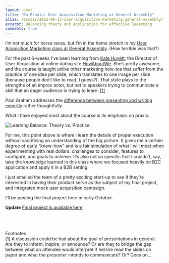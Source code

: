 ```yaml
---
layout: post
title: "On Praxis: User Acquisition Marketing at General Assembly"
alias: /essais/2012-09-13-user-acquisition-marketing-general-assembly/
excerpt: Balancing theory and application for effective leaarning.
comments: true
---
```


I’m not much for horse races, but I’m in the home stretch in my [User Acquisition Marketing class at General Assembly](https://generalassemb.ly/learn/digital-marketing). (How terrible was that?)

For the past 6-weeks I’ve been learning from [Kate Huyett](https://twitter.com/khuyi), the Director of User Acquisition at online dating site [HowAboutWe](http://www.howaboutwe.com). She’s pretty awesome, and the course is taught unlike other marketing how-tos that suffer from the practice of one idea per slide, which translates to one image per slide (because people don’t like to read, I guess?). That style plays to the strengths of an improv actor, but not to speakers trying to communicate a skill that an eager audience is trying to learn. [\[1\]](#fn1)

Paul Graham addresses the [difference between presenting and writing expertly](http://www.paulgraham.com/speak.html) rather thoughtfully.

What I have enjoyed most about the course is its emphasis on praxis:

![Learning Balance: Theory vs. Practice](http://www.vincentbarr.com/assets/images/learning-balance.png)  

For me, this point above is where I learn the details of proper execution without sacrificing an understanding of the big picture. It gives me a certain degree of early “know-how” and is a fair simulation of what I will meet when experimenting with real dollars: challenges to consider, features to configure, and goals to achieve. It’s also not so specific that I couldn’t, say, take the knowledge learned in this class where we focused heavily on B2C application and apply it in a B2B setting.  

I just emailed the team of a pretty exciting start-up to see if they’re interested in having their product serve as the subject of my final project, and integrated mock user acquisition campaign.  

I’ll be posting the final project here in early October.  

**Update** [Final project is available here](http://vincentbarr.com/growth/user-acquisition-plan-asana/)  
<br />
<br />
<br />

Footnotes  
<a id="fn1">[1]</a> A discussion could be had about the goal of presentations in general. Are they to inform, inspire, or announce? Or are they to bridge the gap between what an attendee would interpret if he/she read the slides on paper and what the presenter intends to communicate? Or? Goes on…


<a href="https://plus.google.com/+VincentBarr0?rel=author"></a>